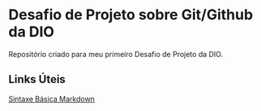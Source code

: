 # Desafio de Projeto sobre Git/Github da DIO

Repositório criado para meu primeiro Desafio de Projeto da DIO.

## Links Úteis

[Sintaxe Básica Markdown](https://www.markdownguide.org/basic-syntax/)


